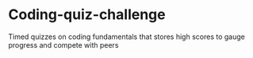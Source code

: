# Coding-quiz-challenge
Timed quizzes on coding fundamentals that stores high scores to gauge progress and compete with peers

